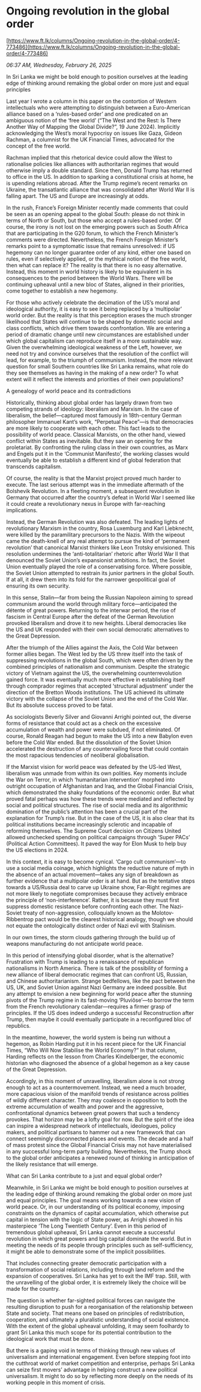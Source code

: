 # Ongoing revolution in the global order

[https://www.ft.lk/columns/Ongoing-revolution-in-the-global-order/4-773486](https://www.ft.lk/columns/Ongoing-revolution-in-the-global-order/4-773486)

*06:37 AM, Wednesday, February 26, 2025*

In Sri Lanka we might be bold enough to position ourselves at the leading edge of thinking around remaking the global order on more just and equal principles

Last year I wrote a column in this paper on the contortion of Western intellectuals who were attempting to distinguish between a Euro-American alliance based on a ‘rules-based order’ and one predicated on an ambiguous notion of the ‘free world’ (“The West and the Rest: Is There Another Way of Mapping the Global Divide?”, 19 June 2024). Implicitly acknowledging the West’s moral hypocrisy on issues like Gaza, Gideon Rachman, a columnist for the UK Financial Times, advocated for the concept of the free world.

Rachman implied that this rhetorical device could allow the West to rationalise policies like alliances with authoritarian regimes that would otherwise imply a double standard. Since then, Donald Trump has returned to office in the US. In addition to sparking a constitutional crisis at home, he is upending relations abroad. After the Trump regime’s recent remarks on Ukraine, the transatlantic alliance that was consolidated after World War II is falling apart. The US and Europe are increasingly at odds.

In the rush, France’s Foreign Minister recently made comments that could be seen as an opening appeal to the global South: please do not think in terms of North or South, but those who accept a rules-based order. Of course, the irony is not lost on the emerging powers such as South Africa that are participating in the G20 forum, to which the French Minister’s comments were directed. Nevertheless, the French Foreign Minister’s remarks point to a symptomatic issue that remains unresolved: if US hegemony can no longer guarantee order of any kind, either one based on rules, even if selectively applied, or the mythical notion of the free world, then what can replace it? The reality is that there is no easy alternative. Instead, this moment in world history is likely to be equivalent in its consequences to the period between the World Wars. There will be continuing upheaval until a new bloc of States, aligned in their priorities, come together to establish a new hegemony.

For those who actively celebrate the decimation of the US’s moral and ideological authority, it is easy to see it being replaced by a ‘multipolar’ world order. But the reality is that this perception erases the much stronger likelihood that States will continue to be shaped by domestic social and class conflicts, which drive them towards confrontation. We are entering a period of dramatic change until new circumstances are established under which global capitalism can reproduce itself in a more sustainable way. Given the overwhelming ideological weakness of the Left, however, we need not try and convince ourselves that the resolution of the conflict will lead, for example, to the triumph of communism. Instead, the more relevant question for small Southern countries like Sri Lanka remains, what role do they see themselves as having in the making of a new order? To what extent will it reflect the interests and priorities of their own populations?

A genealogy of world peace and its contradictions

Historically, thinking about global order has largely drawn from two competing strands of ideology: liberalism and Marxism. In the case of liberalism, the belief—captured most famously in 18th-century German philosopher Immanuel Kant’s work, “Perpetual Peace”—is that democracies are more likely to cooperate with each other. This fact leads to the possibility of world peace. Classical Marxists, on the other hand, viewed conflict within States as inevitable. But they saw an opening for the proletariat. By confronting the ruling class in their own countries, as Marx and Engels put it in the ‘Communist Manifesto’, the working classes would eventually be able to establish a different kind of global federation that transcends capitalism.

Of course, the reality is that the Marxist project proved much harder to execute. The last serious attempt was in the immediate aftermath of the Bolshevik Revolution. In a fleeting moment, a subsequent revolution in Germany that occurred after the country’s defeat in World War I seemed like it could create a revolutionary nexus in Europe with far-reaching implications.

Instead, the German Revolution was also defeated. The leading lights of revolutionary Marxism in the country, Rosa Luxemburg and Karl Liebknecht, were killed by the paramilitary precursors to the Nazis. With the wipeout came the death-knell of any real attempt to pursue the kind of ‘permanent revolution’ that canonical Marxist thinkers like Leon Trotsky envisioned. This resolution undermines the ‘anti-totalitarian’ rhetoric after World War II that denounced the Soviet Union’s expansionist ambitions. In fact, the Soviet Union eventually played the role of a conservatising force. Where possible, the Soviet Union attempted to restrain its junior partners in the global South. If at all, it drew them into its fold for the narrower geopolitical goal of ensuring its own security.

In this sense, Stalin—far from being the Russian Napoleon aiming to spread communism around the world through military force—anticipated the détente of great powers. Returning to the interwar period, the rise of fascism in Central Europe after the defeat of the German Revolution provoked liberalism and drove it to new heights. Liberal democracies like the US and UK responded with their own social democratic alternatives to the Great Depression.

After the triumph of the Allies against the Axis, the Cold War between former allies began. The West led by the US threw itself into the task of suppressing revolutions in the global South, which were often driven by the combined principles of nationalism and communism. Despite the strategic victory of Vietnam against the US, the overwhelming counterrevolution gained force. It was eventually much more effective in establishing itself through comprador regimes that accepted ‘structural adjustment’ under the direction of the Bretton Woods institutions. The US achieved its ultimate victory with the collapse of the Soviet Union and the end of the Cold War. But its absolute success proved to be fatal.

As sociologists Beverly Silver and Giovanni Arrighi pointed out, the diverse forms of resistance that could act as a check on the excessive accumulation of wealth and power were subdued, if not eliminated. Of course, Ronald Reagan had begun to make the US into a new Babylon even before the Cold War ended. But the dissolution of the Soviet Union accelerated the destruction of any countervailing force that could contain the most rapacious tendencies of neoliberal globalisation.

If the Marxist vision for world peace was defeated by the US-led West, liberalism was unmade from within its own polities. Key moments include the War on Terror, in which ‘humanitarian intervention’ morphed into outright occupation of Afghanistan and Iraq, and the Global Financial Crisis, which demonstrated the shaky foundations of the economic order. But what proved fatal perhaps was how these trends were mediated and reflected by social and political structures. The rise of social media and its algorithmic domination of the public’s attention has been a crucial part of the explanation for Trump’s rise. But in the case of the US, it is also clear that its political institutions became increasingly sclerotic and incapable of reforming themselves. The Supreme Court decision on Citizens United allowed unchecked spending on political campaigns through ‘Super PACs’ (Political Action Committees). It paved the way for Elon Musk to help buy the US elections in 2024.

In this context, it is easy to become cynical. ‘Cargo cult communism’—to use a social media coinage, which highlights the reductive nature of myth in the absence of an actual movement—takes any sign of breakdown as further evidence that a multipolar order is at hand. But as the tentative steps towards a US/Russia deal to carve up Ukraine show, Far-Right regimes are not more likely to negotiate compromises because they actively embrace the principle of ‘non-interference’. Rather, it is because they must first suppress domestic resistance before confronting each other. The Nazi-Soviet treaty of non-aggression, colloquially known as the Molotov-Ribbentrop pact would be the clearest historical analogy, though we should not equate the ontologically distinct order of Nazi evil with Stalinism.

In our own times, the storm clouds gathering through the build up of weapons manufacturing do not anticipate world peace.

In this period of intensifying global disorder, what is the alternative? Frustration with Trump is leading to a renaissance of republican nationalisms in North America. There is talk of the possibility of forming a new alliance of liberal democratic regimes that can confront US, Russian, and Chinese authoritarianism. Strange bedfellows, like the pact between the US, UK, and Soviet Union against Nazi Germany are indeed possible. But any attempt to envision a new beginning for world peace after the stunning pivots of the Trump regime in its fast-moving ‘Pluviôse’—to borrow the term from the French revolutionary calendar—requires a firmer grasp of principles. If the US does indeed undergo a successful Reconstruction after Trump, then maybe it could eventually participate in a reconfigured bloc of republics.

In the meantime, however, the world system is being run without a hegemon, as Robin Harding put it in his recent piece for the UK Financial Times, “Who Will Now Stabilise the World Economy?” In that column, Harding reflects on the lesson from Charles Kindelberger, the economic historian who diagnosed the absence of a global hegemon as a key cause of the Great Depression.

Accordingly, in this moment of unravelling, liberalism alone is not strong enough to act as a countermovement. Instead, we need a much broader, more capacious vision of the manifold trends of resistance across polities of wildly different character. They may coalesce in opposition to both the extreme accumulation of wealth and power and the aggressive, confrontational dynamics between great powers that such a tendency provokes. That horizon may be a lofty goal for now. But the spirit of the idea can inspire a widespread network of intellectuals, ideologues, policy makers, and political partisans to hammer out a new framework that can connect seemingly disconnected places and events. The decade and a half of mass protest since the Global Financial Crisis may not have materialised in any successful long-term party building. Nevertheless, the Trump shock to the global order anticipates a renewed round of thinking in anticipation of the likely resistance that will emerge.

What can Sri Lanka contribute to a just and equal global order?

Meanwhile, in Sri Lanka we might be bold enough to position ourselves at the leading edge of thinking around remaking the global order on more just and equal principles. The goal means working towards a new vision of world peace. Or, in our understanding of its political economy, imposing constraints on the dynamics of capital accumulation, which otherwise put capital in tension with the logic of State power, as Arrighi showed in his masterpiece ‘The Long Twentieth Century’. Even in this period of tremendous global upheaval, Sri Lanka cannot execute a successful revolution in which great powers and big capital dominate the world. But in meeting the needs of its people through principles such as self-sufficiency, it might be able to demonstrate some of the implicit possibilities.

That includes connecting greater democratic participation with a transformation of social relations, including through land reform and the expansion of cooperatives. Sri Lanka has yet to exit the IMF trap. Still, with the unravelling of the global order, it is extremely likely the choice will be made for the country.

The question is whether far-sighted political forces can navigate the resulting disruption to push for a reorganisation of the relationship between State and society. That means one based on principles of redistribution, cooperation, and ultimately a pluralistic understanding of social existence. With the extent of the global upheaval unfolding, it may seem foolhardy to grant Sri Lanka this much scope for its potential contribution to the ideological work that must be done.

But there is a gaping void in terms of thinking through new values of universalism and international engagement. Even before stepping foot into the cutthroat world of market competition and enterprise, perhaps Sri Lanka can seize first movers’ advantage in helping construct a new political universalism. It might to do so by reflecting more deeply on the needs of its working people in this moment of crisis.

